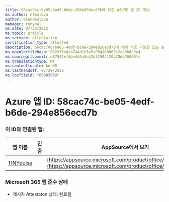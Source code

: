 ```yaml
---
title: 58cac74c-be05-4edf-b6de-294e856ecd7b에 대한 AZURE 앱 ID 정보
ms.author: elmalova
author: elenamalova
manager: tonybal
ms.date: 07/20/2022
ms.topic: article
ms.service: attestation
certification_type: attested
description: 58cac74c-be05-4edf-b6de-294e856ecd7b에 대해 사용 가능한 모든 보안 및 규정 준수 정보입니다.
ms.openlocfilehash: 0329ffedab7a4d1e3a5c054188065e2ca866d9e4
ms.sourcegitcommit: d8794fef6be4d3a9a42bf2904f29a70de76069fc
ms.translationtype: MT
ms.contentlocale: ko-KR
ms.lasthandoff: 07/20/2022
ms.locfileid: "66903968"
---
```

# <a name="azure-app-id-58cac74c-be05-4edf-b6de-294e856ecd7b"></a>Azure 앱 ID: 58cac74c-be05-4edf-b6de-294e856ecd7b


### <a name="apps-associated-with-this-id"></a>이 ID와 연결된 앱:
| **앱 이름** | **인증** | **AppSource에서 보기** |
|--------------|---------------|-----------------------|
| [TINYpulse](../forward/WA104381729.md) |  | [https://appsource.microsoft.com/product/office/WA104381729](https://appsource.microsoft.com/product/office/WA104381729) |

### <a name="microsoft-365-app-compliance-status"></a>Microsoft 365 앱 준수 상태
- 게시자 Attestaton 상태: 완료됨
